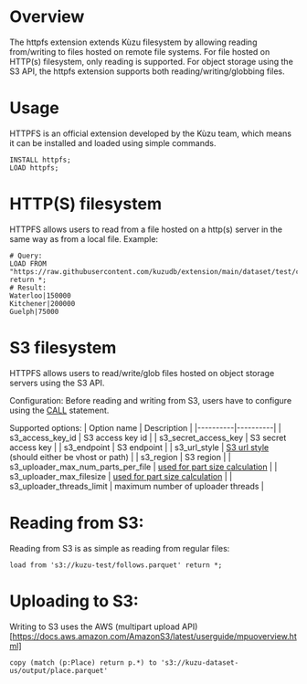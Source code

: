 # Overview
The httpfs extension extends Kùzu filesystem by allowing reading from/writing to files hosted on remote file systems. For file hosted on HTTP(s) filesystem, only reading is supported. For object storage using the S3 API, the httpfs extension supports both reading/writing/globbing files.

# Usage
HTTPFS is an official extension developed by the Kùzu team, which means it can be installed and loaded using simple commands.
```
INSTALL httpfs;
LOAD httpfs;
```

# HTTP(S) filesystem
HTTPFS allows users to read from a file hosted on a http(s) server in the same way as from a local file.
Example:

```
# Query:
LOAD FROM "https://raw.githubusercontent.com/kuzudb/extension/main/dataset/test/city.csv" return *;
# Result:
Waterloo|150000
Kitchener|200000
Guelph|75000
```

# S3 filesystem
HTTPFS allows users to read/write/glob files hosted on object storage servers using the S3 API.

Configuration:
Before reading and writing from S3, users have to configure using the [CALL](https://kuzudb.com/docusaurus/cypher/configuration) statement.

Supported options:
| Option name | Description |
|----------|----------|
| s3_access_key_id | S3 access key id |
| s3_secret_access_key | S3 secret access key |
| s3_endpoint | S3 endpoint |
| s3_url_style | [S3 url style](https://docs.aws.amazon.com/AmazonS3/latest/userguide/VirtualHosting.html) (should either be vhost or path) |
| s3_region | S3 region |
| s3_uploader_max_num_parts_per_file | [used for part size calculation](https://docs.aws.amazon.com/AmazonS3/latest/userguide/qfacts.html) |
| s3_uploader_max_filesize | [used for part size calculation](https://docs.aws.amazon.com/AmazonS3/latest/userguide/qfacts.html) |
| s3_uploader_threads_limit | maximum number of uploader threads |


# Reading from S3:
Reading from S3 is as simple as reading from regular files:
```
load from 's3://kuzu-test/follows.parquet' return *;
```

# Uploading to S3:
Writing to S3 uses the AWS (multipart upload API)[https://docs.aws.amazon.com/AmazonS3/latest/userguide/mpuoverview.html]
```
copy (match (p:Place) return p.*) to 's3://kuzu-dataset-us/output/place.parquet'
```
